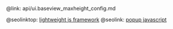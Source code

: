 @link: api/ui.baseview_maxheight_config.md

@seolinktop: [lightweight js framework](https://webix.com)
@seolink: [popup javascript](https://webix.com/widget/popup/)